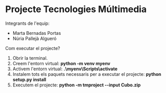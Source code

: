 # Projecte Tecnologies Múltimedia


Integrants de l'equip:
- Marta Bernadas Portas
- Núria Pallejà Algueró

Com executar el projecte?
1. Obrir la terminal.
2. Creem l'entorn virtual:
**python -m venv myenv**
3. Activem l'entorn virtual:
**.\myenv\Scripts\activate**
4. Instalem tots els paquets necessaris per a executar el projecte:
**python setup.py install**
5. Executem el projecte:
**python -m tmproject --input Cubo.zip** 
